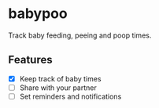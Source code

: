 # babypoo
Track baby feeding, peeing and poop times.

## Features
* [x] Keep track of baby times
* [ ] Share with your partner
* [ ] Set reminders and notifications
